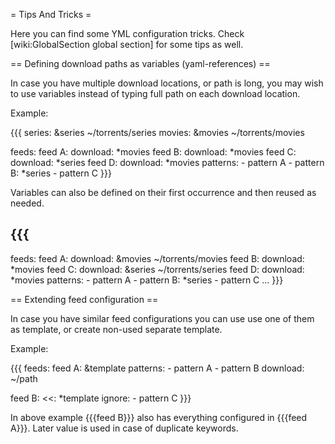 = Tips And Tricks =

Here you can find some YML configuration tricks. Check [wiki:GlobalSection global section] for some tips as well.

== Defining download paths as variables (yaml-references) ==

In case you have multiple download locations, or path is long, you may wish to use variables instead of typing full path on each download location.

Example:

{{{
series: &series ~/torrents/series
movies: &movies ~/torrents/movies

feeds:
  feed A:
    download: *movies
  feed B:
    download: *movies
  feed C:
    download: *series
  feed D:
    download: *movies
    patterns:
      - pattern A
      - pattern B: *series
      - pattern C
}}}

Variables can also be defined on their first occurrence and then reused as needed.

{{{
---
feeds:
  feed A:
    download:  &movies ~/torrents/movies
  feed B:
    download: *movies
  feed C:
    download: &series ~/torrents/series
  feed D:
    download: *movies
    patterns:
      - pattern A
      - pattern B: *series
      - pattern C
...
}}}

== Extending feed configuration ==

In case you have similar feed configurations you can use use one of them as template, or create non-used separate template.

Example:

{{{
feeds:
  feed A: &template
    patterns:
      - pattern A
      - pattern B
    download: ~/path

  feed B:
    <<: *template
    ignore:
      - pattern C
}}}

In above example {{{feed B}}} also has everything configured in {{{feed A}}}. Later value is used in case of duplicate keywords.